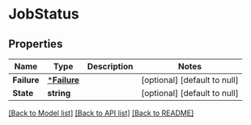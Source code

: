 # JobStatus

## Properties
Name | Type | Description | Notes
------------ | ------------- | ------------- | -------------
**Failure** | [***Failure**](Failure.md) |  | [optional] [default to null]
**State** | **string** |  | [optional] [default to null]

[[Back to Model list]](../README.md#documentation-for-models) [[Back to API list]](../README.md#documentation-for-api-endpoints) [[Back to README]](../README.md)



